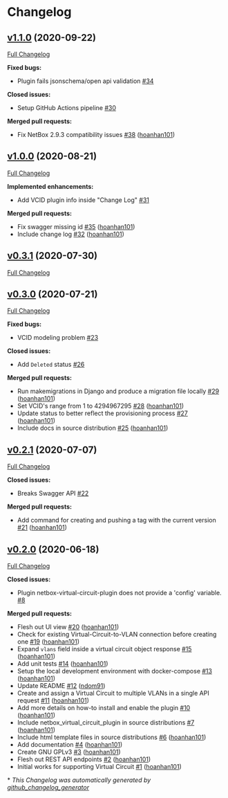 # Changelog

## [v1.1.0](https://github.com/vapor-ware/netbox-virtual-circuit-plugin/tree/v1.1.0) (2020-09-22)

[Full Changelog](https://github.com/vapor-ware/netbox-virtual-circuit-plugin/compare/v1.0.0...v1.1.0)

**Fixed bugs:**

- Plugin fails jsonschema/open api validation [\#34](https://github.com/vapor-ware/netbox-virtual-circuit-plugin/issues/34)

**Closed issues:**

- Setup GitHub Actions pipeline [\#30](https://github.com/vapor-ware/netbox-virtual-circuit-plugin/issues/30)

**Merged pull requests:**

- Fix NetBox 2.9.3 compatibility issues [\#38](https://github.com/vapor-ware/netbox-virtual-circuit-plugin/pull/38) ([hoanhan101](https://github.com/hoanhan101))

## [v1.0.0](https://github.com/vapor-ware/netbox-virtual-circuit-plugin/tree/v1.0.0) (2020-08-21)

[Full Changelog](https://github.com/vapor-ware/netbox-virtual-circuit-plugin/compare/v0.3.1...v1.0.0)

**Implemented enhancements:**

- Add VCID plugin info inside "Change Log" [\#31](https://github.com/vapor-ware/netbox-virtual-circuit-plugin/issues/31)

**Merged pull requests:**

- Fix swagger missing id [\#35](https://github.com/vapor-ware/netbox-virtual-circuit-plugin/pull/35) ([hoanhan101](https://github.com/hoanhan101))
- Include change log [\#32](https://github.com/vapor-ware/netbox-virtual-circuit-plugin/pull/32) ([hoanhan101](https://github.com/hoanhan101))

## [v0.3.1](https://github.com/vapor-ware/netbox-virtual-circuit-plugin/tree/v0.3.1) (2020-07-30)

[Full Changelog](https://github.com/vapor-ware/netbox-virtual-circuit-plugin/compare/v0.3.0...v0.3.1)

## [v0.3.0](https://github.com/vapor-ware/netbox-virtual-circuit-plugin/tree/v0.3.0) (2020-07-21)

[Full Changelog](https://github.com/vapor-ware/netbox-virtual-circuit-plugin/compare/v0.2.1...v0.3.0)

**Fixed bugs:**

- VCID modeling problem [\#23](https://github.com/vapor-ware/netbox-virtual-circuit-plugin/issues/23)

**Closed issues:**

- Add `Deleted` status [\#26](https://github.com/vapor-ware/netbox-virtual-circuit-plugin/issues/26)

**Merged pull requests:**

- Run makemigrations in Django and produce a migration file locally [\#29](https://github.com/vapor-ware/netbox-virtual-circuit-plugin/pull/29) ([hoanhan101](https://github.com/hoanhan101))
- Set VCID's range from 1 to 4294967295 [\#28](https://github.com/vapor-ware/netbox-virtual-circuit-plugin/pull/28) ([hoanhan101](https://github.com/hoanhan101))
- Update status to better reflect the provisioning process [\#27](https://github.com/vapor-ware/netbox-virtual-circuit-plugin/pull/27) ([hoanhan101](https://github.com/hoanhan101))
- Include docs in source distribution [\#25](https://github.com/vapor-ware/netbox-virtual-circuit-plugin/pull/25) ([hoanhan101](https://github.com/hoanhan101))

## [v0.2.1](https://github.com/vapor-ware/netbox-virtual-circuit-plugin/tree/v0.2.1) (2020-07-07)

[Full Changelog](https://github.com/vapor-ware/netbox-virtual-circuit-plugin/compare/v0.2.0...v0.2.1)

**Closed issues:**

- Breaks Swagger API [\#22](https://github.com/vapor-ware/netbox-virtual-circuit-plugin/issues/22)

**Merged pull requests:**

- Add command for creating and pushing a tag with the current version [\#21](https://github.com/vapor-ware/netbox-virtual-circuit-plugin/pull/21) ([hoanhan101](https://github.com/hoanhan101))

## [v0.2.0](https://github.com/vapor-ware/netbox-virtual-circuit-plugin/tree/v0.2.0) (2020-06-18)

[Full Changelog](https://github.com/vapor-ware/netbox-virtual-circuit-plugin/compare/e795f6529d5e6f76c1d541f0bfae8c650f0cc7a7...v0.2.0)

**Closed issues:**

- Plugin netbox-virtual-circuit-plugin does not provide a 'config' variable. [\#8](https://github.com/vapor-ware/netbox-virtual-circuit-plugin/issues/8)

**Merged pull requests:**

- Flesh out UI view [\#20](https://github.com/vapor-ware/netbox-virtual-circuit-plugin/pull/20) ([hoanhan101](https://github.com/hoanhan101))
- Check for existing Virtual-Circuit-to-VLAN connection before creating one [\#19](https://github.com/vapor-ware/netbox-virtual-circuit-plugin/pull/19) ([hoanhan101](https://github.com/hoanhan101))
- Expand `vlans` field inside a virtual circuit object response [\#15](https://github.com/vapor-ware/netbox-virtual-circuit-plugin/pull/15) ([hoanhan101](https://github.com/hoanhan101))
- Add unit tests [\#14](https://github.com/vapor-ware/netbox-virtual-circuit-plugin/pull/14) ([hoanhan101](https://github.com/hoanhan101))
- Setup the local development environment with docker-compose [\#13](https://github.com/vapor-ware/netbox-virtual-circuit-plugin/pull/13) ([hoanhan101](https://github.com/hoanhan101))
- Update README [\#12](https://github.com/vapor-ware/netbox-virtual-circuit-plugin/pull/12) ([ndom91](https://github.com/ndom91))
- Create and assign a Virtual Circuit to multiple VLANs in a single API request [\#11](https://github.com/vapor-ware/netbox-virtual-circuit-plugin/pull/11) ([hoanhan101](https://github.com/hoanhan101))
- Add more details on how-to install and enable the plugin [\#10](https://github.com/vapor-ware/netbox-virtual-circuit-plugin/pull/10) ([hoanhan101](https://github.com/hoanhan101))
- Include netbox\_virtual\_circuit\_plugin in source distributions [\#7](https://github.com/vapor-ware/netbox-virtual-circuit-plugin/pull/7) ([hoanhan101](https://github.com/hoanhan101))
- Include html template files in source distributions [\#6](https://github.com/vapor-ware/netbox-virtual-circuit-plugin/pull/6) ([hoanhan101](https://github.com/hoanhan101))
- Add documentation [\#4](https://github.com/vapor-ware/netbox-virtual-circuit-plugin/pull/4) ([hoanhan101](https://github.com/hoanhan101))
- Create GNU GPLv3 [\#3](https://github.com/vapor-ware/netbox-virtual-circuit-plugin/pull/3) ([hoanhan101](https://github.com/hoanhan101))
- Flesh out REST API endpoints [\#2](https://github.com/vapor-ware/netbox-virtual-circuit-plugin/pull/2) ([hoanhan101](https://github.com/hoanhan101))
- Initial works for supporting Virtual Circuit [\#1](https://github.com/vapor-ware/netbox-virtual-circuit-plugin/pull/1) ([hoanhan101](https://github.com/hoanhan101))



\* *This Changelog was automatically generated by [github_changelog_generator](https://github.com/github-changelog-generator/github-changelog-generator)*
